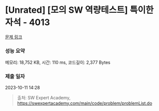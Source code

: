 # [Unrated] [모의 SW 역량테스트] 특이한 자석 - 4013 

[문제 링크](https://swexpertacademy.com/main/code/problem/problemDetail.do?contestProbId=AWIeV9sKkcoDFAVH) 

### 성능 요약

메모리: 18,752 KB, 시간: 110 ms, 코드길이: 2,377 Bytes

### 제출 일자

2023-10-11 14:28



> 출처: SW Expert Academy, https://swexpertacademy.com/main/code/problem/problemList.do